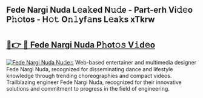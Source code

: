 ## Fede Nargi Nuda L𝚎a𝚔ed N𝚞𝚍e - Part-erh Vi𝚍𝚎o P𝚑𝚘tos - H𝚘𝚝 O𝚗𝚕yf𝚊ns L𝚎a𝚔s xTkrw

# <h2><a href="http://kf69j7g.oniu.top/?m=Fede+Nargi+Nuda">🔗👉 🔴 Fede Nargi Nuda P𝚑ot𝚘𝚜 V𝚒d𝚎o</a></h2>

[![Fede Nargi Nuda Nu𝚍e𝚜](https://i.imgur.com/0qMVB7G.gif)](http://kf69j7g.oniu.top/?m=Fede+Nargi+Nuda)
Web-based entertainer and multimedia designer Fede Nargi Nuda, recognized for disseminating dance and lifestyle knowledge through trending choreographies and compact videos. Trailblazing engineer Fede Nargi Nuda, recognized for their innovative solutions and commitment to progress in the field of engineering.  
